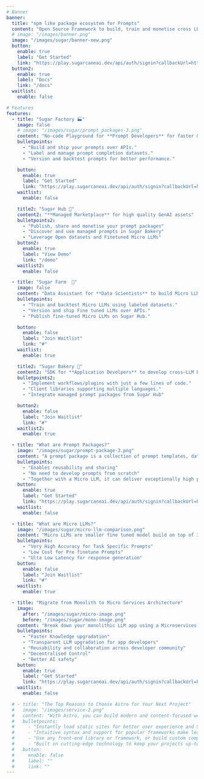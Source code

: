```yaml
---
# Banner
banner:
  title: "npm like package ecosystem for Prompts"
  content: "Open Source Framework to build, train and monetise cross LLM and high accuracy Prompt Packages powered by Micro LLMs"
  # image: "/images/banner.png"
  image: "/images/sugar/banner-new.png"
  button:
    enable: true
    label: "Get Started"
    link: "https://play.sugarcaneai.dev/api/auth/signin?callbackUrl=https%3A%2F%2Fplay.sugarcaneai.dev%2F"
  button2:
    enable: true
    label: "Docs"
    link: "/docs"
  waitlist:
    enable: false

# Features
features:
  - title: "Sugar Factory 🏭"
    image: false
    # image: "/images/sugar/prompt_packages-3.png"
    content: "No-code Playground for **Prompt Developers** for faster & efficient prompt engineering"
    bulletpoints:
      - "Build and ship your prompts over APIs."
      - "Label and manage prompt completion datasets."
      - "Version and backtest prompts for better performance."

    button:
      enable: true
      label: "Get Started"
      link: "https://play.sugarcaneai.dev/api/auth/signin?callbackUrl=https%3A%2F%2Fplay.sugarcaneai.dev%2F"
    waitlist:
      enable: false

    title2: "Sugar Hub 🛒"
    content2: "**Managed Marketplace** for high quality GenAI assets"
    bulletpoints2:
      - "Publish, share and monetise your prompt packages"
      - "Discover and use managed prompts in Sugar Bakery"
      - "Leverage Open datasets and Finetuned Micro LLMs"
    button2:
      enable: true
      label: "View Demo"
      link: "/demo"
    waitlist2:
      enable: false

  - title: "Sugar Farm  🚜"
    image: false
    content: "Data Assistant for **Data Scientists** to build Micro LLMs"
    bulletpoints:
      - "Train and backtest Micro LLMs using labeled datasets."
      - "Version and ship Fine tuned LLMs over APIs."
      - "Publish fine-tuned Micro LLMs on Sugar Hub."

    button:
      enable: false
      label: "Join Waitlist"
      link: "#"
    waitlist:
      enable: true

    title2: "Sugar Bakery 🍞"
    content2: "SDK for **Application Develpers** to develop cross-LLM business logic applications"
    bulletpoints2:
      - "Implement workflows/plugins with just a few lines of code."
      - "Client libraries supporting multiple languages."
      - "Integrate managed prompt packages from Sugar Hub"

    button2:
      enable: false
      label: "Join Waitlist"
      link: "#"
    waitlist2:
      enable: true

  - title: "What are Prompt Packages?"
    image: "/images/sugar/prompt-package-3.png"
    content: "A prompt package is a collection of prompt templates, dataset, and LLM configuration that can be distributed as a unit of reusable prompt or functionality in the LLM ecosystem. A prompt template is tied to a specific LLM config for high accuracy"
    bulletpoints:
      - "Enables reusability and sharing"
      - "No need to develop prompts from scratch"
      - "Together with a Micro LLM, it can deliver exceptionally high performance."
    button:
      enable: true
      label: "Get Started"
      link: "https://play.sugarcaneai.dev/api/auth/signin?callbackUrl=https%3A%2F%2Fplay.sugarcaneai.dev%2F"
    waitlist:
      enable: false

  - title: "What are Micro LLMs?"
    image: "/images/sugar/micro-llm-comparison.png"
    content: "Micro LLMs are smaller fine tuned model build on top of 3b/7b parameters and trained for task specific prompts, which can be used to automate workflows/plugins to ensure their reliability and accuracy"
    bulletpoints:
      - "Very High Accuracy for Task Specific Prompts"
      - "Low Cost for Pre finetune Prompts"
      - "Ulta Low Latency for response generation"
    button:
      enable: false
      label: "Join Waitlist"
      link: "#"
    waitlist:
      enable: true

  - title: "Migrate from Monolith to Micro Services Architecture"
    image:
      after: "/images/sugar/micro-image.png"
      before: "/images/sugar/mono-image.png"
    content: "Break down your monolithic LLM app using a Microservices approach into Prompt Packages and Micro LLMs to achieve a clear separation of concerns among app developers, prompt developers, and data scientists."
    bulletpoints:
      - "Faster Knowledge upgradation"
      - "Transparent LLM upgradation for app developers"
      - "Reusability and collaboration across developer community"
      - "Decentralised Control"
      - "Better AI safety"
    button:
      enable: true
      label: "Get Started"
      link: "https://play.sugarcaneai.dev/api/auth/signin?callbackUrl=https%3A%2F%2Fplay.sugarcaneai.dev%2F"
    waitlist:
      enable: false

  # - title: "The Top Reasons to Choose Astro for Your Next Project"
  #   image: "/images/service-2.png"
  #   content: "With Astro, you can build modern and content-focused websites without sacrificing performance or ease of use."
  #   bulletpoints:
  #     - "Instantly load static sites for better user experience and SEO."
  #     - "Intuitive syntax and support for popular frameworks make learning and using Astro a breeze."
  #     - "Use any front-end library or framework, or build custom components, for any project size."
  #     - "Built on cutting-edge technology to keep your projects up-to-date with the latest web standards."
  #   button:
  #     enable: false
  #     label: ""
  #     link: ""
---
```

